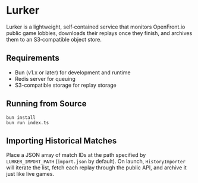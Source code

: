 # Lurker
Lurker is a lightweight, self‑contained service that monitors OpenFront.io public game lobbies, downloads their replays once they finish, and archives them to an S3‑compatible object store.

## Requirements
- Bun (v1.x or later) for development and runtime
- Redis server for queuing
- S3-compatible storage for replay storage

## Running from Source
```shell
bun install
bun run index.ts
```

## Importing Historical Matches
Place a JSON array of match IDs at the path specified by `LURKER_IMPORT_PATH` (`import.json` by default).  On launch, `HistoryImporter` will iterate the list, fetch each replay through the public API, and archive it just like live games.